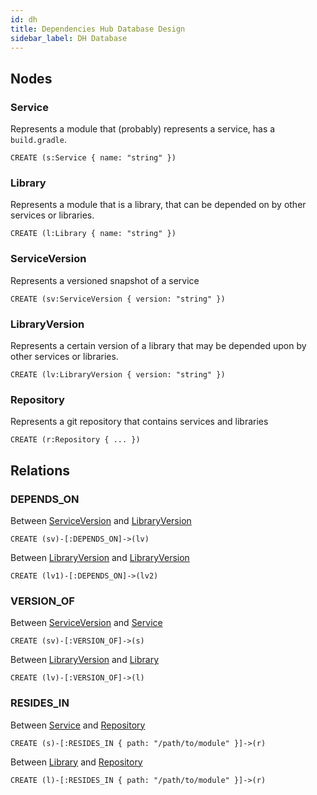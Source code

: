 ```yaml
---
id: dh
title: Dependencies Hub Database Design
sidebar_label: DH Database
---
```


## Nodes

### Service

Represents a module that (probably) represents a service, has a `build.gradle`.

```cypher
CREATE (s:Service { name: "string" })
```

### Library

Represents a module that is a library, that can be depended on by other services or libraries.

```cypher
CREATE (l:Library { name: "string" })
```

### ServiceVersion

Represents a versioned snapshot of a service

```cypher
CREATE (sv:ServiceVersion { version: "string" })
```

### LibraryVersion

Represents a certain version of a library that may be depended upon by other services or libraries.

```cypher
CREATE (lv:LibraryVersion { version: "string" })
```

### Repository

Represents a git repository that contains services and libraries

```cypher
CREATE (r:Repository { ... })
```

## Relations

### DEPENDS_ON

Between [ServiceVersion](#serviceversion) and [LibraryVersion](#libraryversion)

```cypher
CREATE (sv)-[:DEPENDS_ON]->(lv)
```

Between [LibraryVersion](#libraryversion) and [LibraryVersion](#libraryversion)

```cypher
CREATE (lv1)-[:DEPENDS_ON]->(lv2)
```

### VERSION_OF

Between [ServiceVersion](#serviceversion) and [Service](#service)

```cypher
CREATE (sv)-[:VERSION_OF]->(s)
```

Between [LibraryVersion](#libraryversion) and [Library](#library)

```cypher
CREATE (lv)-[:VERSION_OF]->(l)
```

### RESIDES_IN

Between [Service](#service) and [Repository](#repository)

```cypher
CREATE (s)-[:RESIDES_IN { path: "/path/to/module" }]->(r)
```

Between [Library](#library) and [Repository](#repository)

```cypher
CREATE (l)-[:RESIDES_IN { path: "/path/to/module" }]->(r)
```